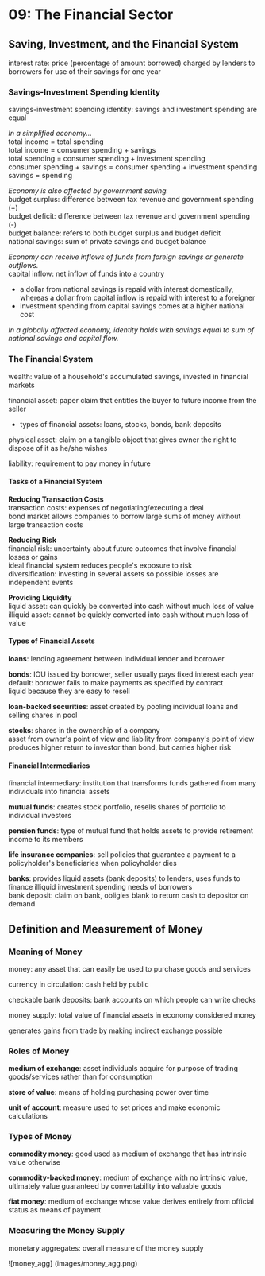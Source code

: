 # 09: The Financial Sector

## Saving, Investment, and the Financial System

interest rate: price (percentage of amount borrowed) charged by lenders to borrowers for use of their savings for one year

### Savings-Investment Spending Identity

savings-investment spending identity: savings and investment spending are equal

*In a simplified economy...*  
total income = total spending  
total income = consumer spending + savings  
total spending = consumer spending + investment spending  
consumer spending + savings = consumer spending + investment spending  
savings = spending  

*Economy is also affected by government saving.*    
budget surplus: difference between tax revenue and government spending (+)  
budget deficit: difference between tax revenue and government spending (-)  
budget balance: refers to both budget surplus and budget deficit  
national savings: sum of private savings and budget balance  
 
*Economy can receive inflows of funds from foreign savings or generate outflows.*  
capital inflow: net inflow of funds into a country  
- a dollar from national savings is repaid with interest domestically, whereas a dollar from capital inflow is repaid with interest to a foreigner  
- investment spending from capital savings comes at a higher national cost

*In a globally affected economy, identity holds with savings equal to sum of national savings and capital flow.*

### The Financial System

wealth: value of a household's accumulated savings, invested in financial markets

financial asset: paper claim that entitles the buyer to future income from the seller
- types of financial assets: loans, stocks, bonds, bank deposits

physical asset: claim on a tangible object that gives owner the right to dispose of it as he/she wishes

liability: requirement to pay money in future

#### Tasks of a Financial System

**Reducing Transaction Costs**  
transaction costs: expenses of negotiating/executing a deal  
bond market allows companies to borrow large sums of money without large transaction costs

**Reducing Risk**  
financial risk: uncertainty about future outcomes that involve financial losses or gains  
ideal financial system reduces people's exposure to risk  
diversification: investing in several assets so possible losses are independent events

**Providing Liquidity**  
liquid asset: can quickly be converted into cash without much loss of value  
illiquid asset: cannot be quickly converted into cash without much loss of value  

#### Types of Financial Assets

**loans**: lending agreement between individual lender and borrower  

**bonds**: IOU issued by borrower, seller usually pays fixed interest each year  
default: borrower fails to make payments as specified by contract  
liquid because they are easy to resell

**loan-backed securities**: asset created by pooling individual loans and selling shares in pool

**stocks**: shares in the ownership of a company  
asset from owner's point of view and liability from company's point of view    
produces higher return to investor than bond, but carries higher risk

#### Financial Intermediaries

financial intermediary: institution that transforms funds gathered from many individuals into financial assets  

**mutual funds**: creates stock portfolio, resells shares of portfolio to individual investors

**pension funds**: type of mutual fund that holds assets to provide retirement income to its members

**life insurance companies**: sell policies that guarantee a payment to a policyholder's beneficiaries when policyholder dies

**banks**: provides liquid assets (bank deposits) to lenders, uses funds to finance illiquid investment spending needs of borrowers  
bank deposit: claim on bank, obligies blank to return cash to depositor on demand

## Definition and Measurement of Money

### Meaning of Money

money: any asset that can easily be used to purchase goods and services

currency in circulation: cash held by public

checkable bank deposits: bank accounts on which people can write checks 

money supply: total value of financial assets in economy considered money 

generates gains from trade by making indirect exchange possible

### Roles of Money

**medium of exchange**: asset individuals acquire for purpose of trading goods/services rather than for consumption  

**store of value**: means of holding purchasing power over time  

**unit of account**: measure used to set prices and make economic calculations  

### Types of Money

**commodity money**: good used as medium of exchange that has intrinsic value otherwise

**commodity-backed money**: medium of exchange with no intrinsic value, ultimately value guaranteed by convertability into valuable goods

**fiat money**: medium of exchange whose value derives entirely from official status as means of payment  

### Measuring the Money Supply

monetary aggregates: overall measure of the money supply 

![money_agg] (images/money_agg.png)
